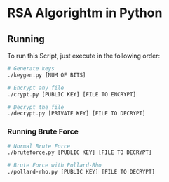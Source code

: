 # RSA Algorightm in Python


## Running
To run this Script, just execute in the following order:
```bash
# Generate keys
./keygen.py [NUM OF BITS]

# Encrypt any file
./crypt.py [PUBLIC KEY] [FILE TO ENCRYPT]

# Decrypt the file
./decrypt.py [PRIVATE KEY] [FILE TO DECRYPT]
```


### Running Brute Force
```bash
# Normal Brute Force
./bruteforce.py [PUBLIC KEY] [FILE TO DECRYPT]

# Brute Force with Pollard-Rho
./pollard-rho.py [PUBLIC KEY] [FILE TO DECRYPT]

```